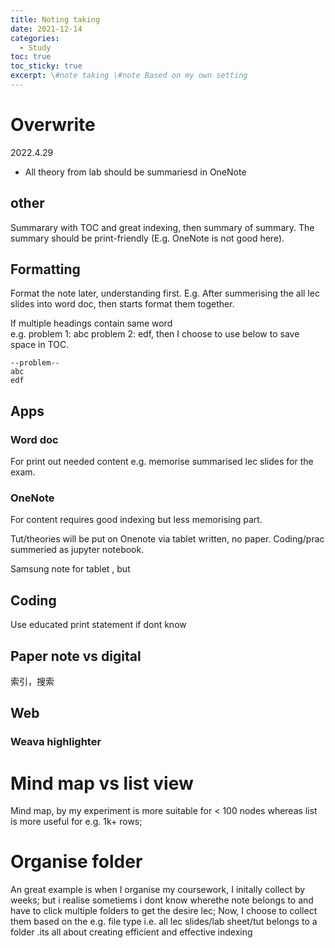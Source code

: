 ```yaml
---
title: Noting taking
date: 2021-12-14
categories:
  - Study
toc: true
toc_sticky: true
excerpt: \#note taking \#note Based on my own setting
---
```


# Overwrite 

2022.4.29

- All theory from lab should be summariesd in OneNote





## other


Summarary with TOC and great indexing, then summary of summary. The summary should be print-friendly (E.g. OneNote is not good here).

## Formatting
Format the note later, understanding first. E.g. After summerising the all lec slides into word doc, then starts format them together.

If multiple headings contain same word   
e.g. problem 1: abc problem 2: edf, then I choose to use below to save space in TOC.
```
--problem--
abc
edf
```

## Apps

### Word doc

For print out needed content e.g. memorise summarised lec slides for the exam.

### OneNote

For content requires good indexing but less memorising part.

Tut/theories will be put on Onenote via tablet written, no paper.
Coding/prac summeried as jupyter notebook.

Samsung note for tablet , but 

## Coding

Use educated print statement if dont know

## Paper note vs digital

索引，搜索

## Web

### Weava highlighter

# Mind map vs list view

Mind map, by my experiment is more suitable for < 100 nodes whereas list is more useful for e.g. 1k+ rows;

# Organise folder

An great example is when I organise my coursework, I initally collect by weeks; but i realise sometiems i dont know wherethe note belongs to and have to click multiple folders to get the desire lec; Now, I choose to collect them based on the e.g. file type i.e. all lec slides/lab sheet/tut belongs to a folder .its all about creating efficient and effective indexing 